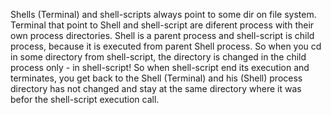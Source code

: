 Shells (Terminal) and shell-scripts always point to some dir on file system. Terminal that point to Shell and shell-script are diferent process with their own process directories. Shell is a parent process and shell-script is child process, because it is executed from parent Shell process. So when you cd in some directory from shell-script, the directory is changed in the child process only - in shell-script! So when shell-script end its execution and terminates, you get back to the Shell (Terminal) and his (Shell) process directory has not changed and stay at the same directory where it was befor the shell-script execution call.
